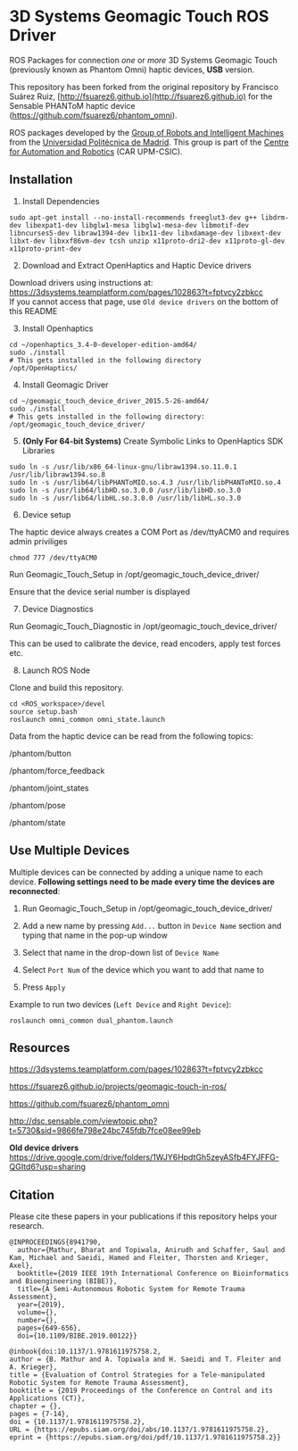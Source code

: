 3D Systems Geomagic Touch ROS Driver
============

ROS Packages for connection *one* or *more* 3D Systems Geomagic Touch (previously known as Phantom Omni) haptic devices, **USB** version.

This repository has been forked from the original repository by Francisco Suárez Ruiz, [http://fsuarez6.github.io](http://fsuarez6.github.io) for the Sensable PHANToM haptic device (https://github.com/fsuarez6/phantom_omni).

ROS packages developed by the [Group of Robots and Intelligent Machines](http://www.romin.upm.es/) from the [Universidad Politécnica de Madrid](http://www.upm.es/internacional). This group is part of the [Centre for Automation and Robotics](http://www.car.upm-csic.es/) (CAR UPM-CSIC). 

## Installation

1. Install Dependencies

```
sudo apt-get install --no-install-recommends freeglut3-dev g++ libdrm-dev libexpat1-dev libglw1-mesa libglw1-mesa-dev libmotif-dev libncurses5-dev libraw1394-dev libx11-dev libxdamage-dev libxext-dev libxt-dev libxxf86vm-dev tcsh unzip x11proto-dri2-dev x11proto-gl-dev x11proto-print-dev
```

2. Download and Extract OpenHaptics and Haptic Device drivers

Download drivers using instructions at: https://3dsystems.teamplatform.com/pages/102863?t=fptvcy2zbkcc  
If you cannot access that page, use `Old device drivers` on the bottom of this README

3. Install Openhaptics

```
cd ~/openhaptics_3.4-0-developer-edition-amd64/
sudo ./install
# This gets installed in the following directory
/opt/OpenHaptics/ 
```
4. Install Geomagic Driver

```
cd ~/geomagic_touch_device_driver_2015.5-26-amd64/
sudo ./install
# This gets installed in the following directory:
/opt/geomagic_touch_device_driver/ 
```
5. **(Only For 64-bit Systems)** Create Symbolic Links to OpenHaptics SDK Libraries 
```
sudo ln -s /usr/lib/x86_64-linux-gnu/libraw1394.so.11.0.1 /usr/lib/libraw1394.so.8
sudo ln -s /usr/lib64/libPHANToMIO.so.4.3 /usr/lib/libPHANToMIO.so.4
sudo ln -s /usr/lib64/libHD.so.3.0.0 /usr/lib/libHD.so.3.0
sudo ln -s /usr/lib64/libHL.so.3.0.0 /usr/lib/libHL.so.3.0 
```
6. Device setup

The haptic device always creates a COM Port as /dev/ttyACM0 and requires admin priviliges
```
chmod 777 /dev/ttyACM0
```
Run Geomagic_Touch_Setup in /opt/geomagic_touch_device_driver/

Ensure that the device serial number is displayed 

7. Device Diagnostics

Run Geomagic_Touch_Diagnostic in /opt/geomagic_touch_device_driver/

This can be used to calibrate the device, read encoders, apply test forces etc. 

8. Launch ROS Node

Clone and build this repository.
```
cd <ROS_workspace>/devel
source setup.bash
roslaunch omni_common omni_state.launch 
```

Data from the haptic device can be read from the following topics:

  /phantom/button
  
  /phantom/force_feedback
  
  /phantom/joint_states
  
  /phantom/pose
  
  /phantom/state 

## Use Multiple Devices

Multiple devices can be connected by adding a unique name to each device. **Following settings need to be made every time the devices are reconnected**:

1. Run Geomagic_Touch_Setup in /opt/geomagic_touch_device_driver/

2. Add a new name by pressing `Add...` button in `Device Name` section and typing that name in the pop-up window

3. Select that name in the drop-down list of `Device Name`

4. Select `Port Num` of the device which you want to add that name to

5. Press `Apply`

Example to run two devices (`Left Device` and `Right Device`):
```
roslaunch omni_common dual_phantom.launch
```

## Resources

https://3dsystems.teamplatform.com/pages/102863?t=fptvcy2zbkcc

https://fsuarez6.github.io/projects/geomagic-touch-in-ros/

https://github.com/fsuarez6/phantom_omni

http://dsc.sensable.com/viewtopic.php?t=5730&sid=9866fe798e24bc745fdb7fce08ee99eb

**Old device drivers** https://drive.google.com/drive/folders/1WJY6HpdtGh5zeyASfb4FYJFFG-QGItd6?usp=sharing

## Citation

Please cite these papers in your publications if this repository helps your research.

```
@INPROCEEDINGS{8941790,
  author={Mathur, Bharat and Topiwala, Anirudh and Schaffer, Saul and Kam, Michael and Saeidi, Hamed and Fleiter, Thorsten and Krieger, Axel},
  booktitle={2019 IEEE 19th International Conference on Bioinformatics and Bioengineering (BIBE)}, 
  title={A Semi-Autonomous Robotic System for Remote Trauma Assessment}, 
  year={2019},
  volume={},
  number={},
  pages={649-656},
  doi={10.1109/BIBE.2019.00122}}
  
@inbook{doi:10.1137/1.9781611975758.2,
author = {B. Mathur and A. Topiwala and H. Saeidi and T. Fleiter and A. Krieger},
title = {Evaluation of Control Strategies for a Tele-manipulated Robotic System for Remote Trauma Assessment},
booktitle = {2019 Proceedings of the Conference on Control and its Applications (CT)},
chapter = {},
pages = {7-14},
doi = {10.1137/1.9781611975758.2},
URL = {https://epubs.siam.org/doi/abs/10.1137/1.9781611975758.2},
eprint = {https://epubs.siam.org/doi/pdf/10.1137/1.9781611975758.2}}
```



